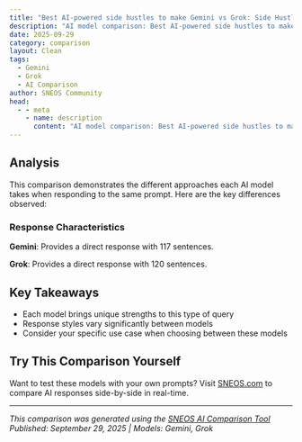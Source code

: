 ```yaml
---
title: "Best AI-powered side hustles to make Gemini vs Grok: Side Hustles000/month in 2025"
description: "AI model comparison: Best AI-powered side hustles to make $1000/month in 2025..."
date: 2025-09-29
category: comparison
layout: Clean
tags:
  - Gemini
  - Grok
  - AI Comparison
author: SNEOS Community
head:
  - - meta
    - name: description
      content: "AI model comparison: Best AI-powered side hustles to make $1000/month in 2025..."
---
```


<ChatComparison
  title="Best AI-powered side hustles to make Gemini vs Grok: Side Hustles000/month in 2025"
  prompt="Best AI-powered side hustles to make $1000/month in 2025"
  :responses='{"Gemini": "Okay, let\u0027s explore some AI-powered side hustles with the potential to earn $1000/month in 2025. Keep in mind that the AI landscape is rapidly evolving, and success will depend on your skills, marketing efforts, and how well you adapt to new tools and trends. Also, $1000/month is achievable, but it will require consistent effort and strategic focus.\n\n**General Considerations for Success:**\n\n* **Skill Development:** Don\u0027t rely solely on AI. Human oversight, creativity, and prompt engineering are crucial. Invest in learning relevant skills like prompt writing, editing, marketing, and industry-specific knowledge.\n* **Niche Down:** Don\u0027t try to be everything to everyone. Focus on a specific niche where you can become an expert.\n* **Marketing \u0026 Promotion:** No matter how good your service, you need to market it. Utilize social media, SEO, content marketing, and networking to attract clients.\n* **Quality is Key:** AI can help you be efficient, but you need to ensure your output is high-quality and meets client expectations. Don\u0027t just blindly trust AI.\n* **Adaptability:** The AI landscape is constantly changing. Stay updated on new tools and techniques to maintain a competitive edge.\n* **Ethical Considerations:** Be transparent about using AI. Don\u0027t pass off AI-generated content as entirely your own work. Respect copyright and intellectual property.\n* **Pricing Strategy:** Research your market and set competitive but profitable prices. Consider value-based pricing (charging based on the perceived value to the client).\n\n**AI-Powered Side Hustle Ideas (Potential for $1000/month in 2025):**\n\n**1. AI-Powered Content Creation \u0026 Editing Services**\n\n* **Concept:** Use AI tools to generate blog posts, articles, social media content, website copy, email marketing campaigns, and even scripts. Then, *critically edit and refine* the AI output to ensure accuracy, clarity, and originality. This is where your human skills are paramount.\n* **AI Tools:**\n * **AI Writing Assistants:** Jasper, Copy.ai, Rytr, Scalenut, Article Forge (for generating drafts).\n * **Grammar \u0026 Style Checkers:** Grammarly, ProWritingAid (essential for editing AI output).\n * **SEO Optimization Tools:** Semrush, Ahrefs (for optimizing content for search engines).\n * **Image Generation:** Midjourney, DALL-E 2, Stable Diffusion (for creating visual content).\n* **Niches:**\n * **SEO-optimized blog content for small businesses:** Focus on local businesses, specific industries (e.g., real estate, healthcare, finance).\n * **Social media content for e-commerce brands:** Create engaging posts, captions, and product descriptions.\n * **Email marketing campaigns for startups:** Develop compelling email sequences to nurture leads and drive sales.\n * **Technical Writing (with expert editing):** AI can assist in generating technical documentation, but human review is vital.\n* **Earning Potential:** Charge per word, per article, or offer monthly content packages. With consistent effort and targeted marketing, you can reach $1000/month.\n\n**2. AI-Enhanced SEO Consulting**\n\n* **Concept:** Use AI-powered tools to analyze websites, identify SEO opportunities, and develop strategies to improve search engine rankings. Provide actionable recommendations to clients.\n* **AI Tools:**\n * **SEO Audit Tools:** Semrush, Ahrefs, Surfer SEO (for identifying technical SEO issues and keyword opportunities).\n * **Keyword Research Tools:** Google Keyword Planner, AnswerThePublic (for finding relevant keywords).\n * **Content Optimization Tools:** Surfer SEO, Clearscope (for optimizing content for specific keywords).\n * **AI-Powered Link Building Tools:** (Emerging) Tools that assist in finding link opportunities and outreach. Requires careful human review.\n* **Niches:**\n * **Local SEO for small businesses:** Help local businesses improve their visibility in local search results.\n * **E-commerce SEO:** Optimize product pages and website structure for e-commerce stores.\n * **SEO for SaaS companies:** Focus on improving organic traffic to SaaS websites.\n* **Earning Potential:** Charge per audit, offer monthly SEO packages, or get paid based on performance.\n\n**3. AI-Driven Market Research \u0026 Insights**\n\n* **Concept:** Utilize AI tools to analyze market trends, customer behavior, and competitor data. Provide valuable insights to businesses to help them make informed decisions.\n* **AI Tools:**\n * **Market Research Platforms:** Trend Hunter, CB Insights (for identifying emerging trends and market opportunities).\n * **Social Listening Tools:** Brandwatch, Hootsuite Insights (for monitoring social media conversations and sentiment).\n * **Data Analysis Tools:** Tableau, Power BI (for visualizing and interpreting data).\n * **AI-powered survey analysis:** (Emerging) Tools that can analyze open-ended survey responses.\n* **Niches:**\n * **Trend forecasting for the fashion industry:** Identify upcoming trends and help fashion brands develop new products.\n * **Competitive analysis for startups:** Analyze the competitive landscape and help startups develop a competitive advantage.\n * **Customer sentiment analysis for restaurants:** Monitor online reviews and social media conversations to understand customer sentiment.\n* **Earning Potential:** Charge per report, offer monthly subscription services, or get paid based on the value of the insights provided.\n\n**4. AI-Powered Video Editing \u0026 Production**\n\n* **Concept:** Use AI tools to automate video editing tasks, such as transcript generation, subtitle creation, noise reduction, and scene detection. Focus on adding creative value and human storytelling.\n* **AI Tools:**\n * **Video Editing Software with AI Features:** Adobe Premiere Pro (with Sensei AI), Descript, Kapwing, RunwayML.\n * **AI-Powered Transcription Services:** Otter.ai, Descript (for generating accurate transcripts).\n * **AI Video Generators:** Synthesia, Lumen5 (for creating explainer videos). *Use with caution and a critical eye.*\n * **AI-Powered Visual Effects:** RunwayML\n* **Niches:**\n * **Social media video editing for influencers:** Edit and optimize videos for YouTube, Instagram, and TikTok.\n * **Corporate video production:** Create training videos, marketing videos, and internal communications videos.\n * **Podcast video production:** Add visuals to podcasts to make them more engaging on YouTube.\n* **Earning Potential:** Charge per video, offer monthly packages, or get paid based on the length and complexity of the project.\n\n**5. AI-Assisted E-commerce Product Descriptions \u0026 Optimization**\n\n* **Concept:** Utilize AI to generate compelling product descriptions, optimize product listings for search, and create personalized shopping experiences.\n* **AI Tools:**\n * **AI Product Description Generators:** Copy.ai, Jasper, Rytr. (Requires significant human editing).\n * **E-commerce SEO Tools:** Semrush, Ahrefs (for keyword research and product listing optimization).\n * **Personalization Engines:** (More advanced) Nosto, Barilliance (for creating personalized product recommendations).\n* **Niches:**\n * **Etsy product listing optimization:** Help Etsy sellers improve their product visibility and sales.\n * **Shopify product description writing:** Create compelling product descriptions for Shopify stores.\n * **Amazon product listing optimization:** Optimize product listings for Amazon\u0027s search algorithm.\n* **Earning Potential:** Charge per product description, offer monthly SEO packages, or get paid based on increased sales.\n\n**6. AI-Powered Personalized Learning Experiences**\n\n* **Concept:** Leverage AI to create personalized learning experiences for individuals or organizations.\n* **AI Tools:**\n * **Personalized Learning Platforms:** Coursera, Khan Academy (using algorithms to suggest relevant courses). You could build on top of these or create content for them.\n * **AI-powered tutoring:** (Emerging) Tools that provide personalized tutoring based on student performance.\n * **Content Recommendation Systems:** (AI algorithms that suggest relevant learning materials).\n* **Niches:**\n * **Personalized language learning:** Create customized language learning programs based on individual needs and goals.\n * **Personalized career development:** Help individuals identify career paths and develop the skills they need to succeed.\n * **Personalized training for specific skills:** Create customized training programs for software development, data analysis, or other in-demand skills.\n* **Earning Potential:** Charge per course, offer monthly subscription services, or get paid based on the learner\u0027s progress.\n\n**Important Considerations for 2025 and Beyond:**\n\n* **AI Will Become More Accessible:** The tools will be easier to use, cheaper, and more powerful. This means competition will increase.\n* **Differentiation is Key:** You need to offer something unique \u2013 specialized knowledge, exceptional customer service, a specific niche, or a combination of AI and human expertise.\n* **The Value of Human Creativity Will Increase:** As AI becomes more commonplace, the ability to think critically, creatively, and strategically will become even more valuable.\n* **Focus on Problem Solving:** Don\u0027t just use AI for the sake of using AI. Focus on solving real problems for your clients.\n\n**Actionable Steps to Get Started:**\n\n1. **Choose a Niche:** Identify an area where you have existing knowledge or interest.\n2. **Research AI Tools:** Explore the AI tools mentioned above and experiment with them.\n3. **Develop Your Skills:** Invest in learning relevant skills like prompt engineering, editing, marketing, and industry-specific knowledge.\n4. **Build a Portfolio:** Create samples of your work to showcase your skills to potential clients.\n5. **Market Your Services:** Use social media, content marketing, and networking to attract clients.\n6. **Set Your Prices:** Research your market and set competitive but profitable prices.\n7. **Provide Excellent Customer Service:** Build strong relationships with your clients and provide exceptional customer service.\n8. **Stay Updated:** The AI landscape is constantly changing. Stay updated on new tools and techniques to maintain a competitive edge.\n\nBy following these steps and adapting to the evolving AI landscape, you can increase your chances of building a successful AI-powered side hustle and achieving your financial goals. Good luck!\n", "Grok": "In 2025, AI-powered side hustles are expected to continue growing as advanced tools become more accessible, user-friendly, and integrated into various industries. Making $1,000/month through AI-driven side hustles is achievable with the right strategy, consistency, and leveraging emerging technologies. Below are some of the best AI-powered side hustles, along with actionable steps to get started, potential earnings, and tools to use. These ideas cater to different skill levels and time commitments.\n\n---\n\n### 1. AI-Generated Content Creation (Writing, Blogs, Copywriting)\n**Why it works:** AI tools like ChatGPT, Jasper, and Writesonic can help generate high-quality written content quickly, such as blog posts, social media captions, email campaigns, or eBooks. You can use these as a starting point and add your personal touch or editing skills to create value for clients.\n\n**How to start:**\n- Learn to use AI writing tools to draft content and refine it with your creativity or niche expertise (e.g., SEO, storytelling).\n- Offer services on platforms like Upwork, Fiverr, or PeoplePerHour as a freelance writer or copywriter.\n- Target small businesses, eCommerce stores, or bloggers who need content for websites, ads, or newsletters.\n- Create and monetize your own blog or niche site using AI to generate content, then earn via affiliate marketing or ads.\n\n**Potential Earnings:** $500\u2013$2,000/month\n- Charge $50\u2013$200 per blog post or $20\u2013$100 per social media content package. At 5\u201310 clients a month, you can easily hit $1,000.\n- Affiliate marketing or ads on your blog can earn $200\u2013$1,000/month with consistent traffic.\n\n**Tools:** ChatGPT (free/paid), Jasper ($39/month), Grammarly (for editing), Canva (for visuals).\n\n**Time Commitment:** 10\u201320 hours/week initially; scales down with experience.\n\n---\n\n### 2. AI-Powered Graphic Design and Digital Art\n**Why it works:** AI design tools like MidJourney, DALL\u00B7E, and Canva\u2019s AI features allow non-designers to create stunning visuals, logos, NFT art, or social media graphics. Demand for custom designs continues to rise for branding, marketing, and personal use.\n\n**How to start:**\n- Use AI art generators to create unique designs or illustrations based on client prompts or trending styles.\n- Sell services on Fiverr or Etsy (e.g., custom logos, posters, or digital art for NFTs).\n- Create print-on-demand products (t-shirts, mugs) with AI-generated designs and sell via platforms like Redbubble or Teespring.\n- Build a portfolio on Instagram or Behance to attract clients.\n\n**Potential Earnings:** $500\u2013$1,500/month\n- Charge $30\u2013$100 per design or artwork. 10\u201315 projects/month can hit $1,000.\n- Print-on-demand sales can add $200\u2013$500/month with popular designs.\n\n**Tools:** MidJourney ($10/month), DALL\u00B7E (via OpenAI), Adobe Express, Canva Pro ($12.99/month).\n\n**Time Commitment:** 10\u201315 hours/week.\n\n---\n\n### 3. AI-Driven Social Media Management\n**Why it works:** Businesses need consistent social media presence, and AI tools can automate content creation, scheduling, and analytics, making it easier to manage multiple accounts as a side hustle.\n\n**How to start:**\n- Use AI tools like Buffer, Hootsuite, or Lately.ai to create posts, captions, and schedules for clients.\n- Offer packages that include content planning, posting, and basic engagement for small businesses or influencers.\n- Find clients on platforms like Upwork or by reaching out to local businesses.\n- Use AI to analyze trends and suggest viral content ideas for better engagement.\n\n**Potential Earnings:** $600\u2013$2,000/month\n- Charge $200\u2013$500/month per client for managing 2\u20133 social media accounts. With 3\u20135 clients, you can exceed $1,000.\n- Upsell add-ons like ad management for extra revenue.\n\n**Tools:** Buffer ($6/account/month), Hootsuite, Lately.ai, ChatGPT for captions.\n\n**Time Commitment:** 10\u201320 hours/week.\n\n---\n\n### 4. AI-Powered Online Courses or Educational Content\n**Why it works:** AI can help create course outlines, scripts for videos, quizzes, and marketing materials, allowing you to package your knowledge or research into sellable digital products. Online learning platforms continue to grow, with demand for niche courses.\n\n**How to start:**\n- Identify a skill or topic you\u2019re knowledgeable about (or research a trending niche using AI).\n- Use AI tools to draft course content, scripts, or presentations (e.g., ChatGPT for text, Descript for video editing).\n- Host courses on platforms like Udemy, Teachable, or Gumroad.\n- Market your course through social media or paid ads with AI-generated copy.\n\n**Potential Earnings:** $500\u2013$3,000/month\n- Price courses at $50\u2013$200. Sell 5\u201320 copies/month to hit $1,000.\n- Evergreen content can provide passive income over time.\n\n**Tools:** ChatGPT, Descript ($12/month), Canva for visuals, Teachable ($39/month).\n\n**Time Commitment:** 20\u201330 hours upfront; 5\u201310 hours/week for marketing and updates.\n\n---\n\n### 5. AI-Enhanced Freelance Video Editing or Voiceovers\n**Why it works:** AI tools can automate parts of video editing (e.g., cutting, captions) and generate synthetic voiceovers, making it easier to produce professional content for YouTubers, businesses, or podcasters without advanced skills.\n\n**How to start:**\n- Learn to use AI video editing tools like Descript or Runway to streamline editing tasks.\n- Use AI voiceover tools like Murf.ai or Synthesia to create professional narration.\n- Offer services on Fiverr or Upwork for video ads, YouTube content, or podcast intros.\n- Create a portfolio of sample work to attract clients.\n\n**Potential Earnings:** $500\u2013$1,500/month\n- Charge $50\u2013$150 per short video or voiceover project. 10 projects/month can net $1,000.\n- Recurring clients (e.g., YouTubers) can boost income.\n\n**Tools:** Descript ($12/month), Murf.ai ($19/month), Runway ($12/month), CapCut (free).\n\n**Time Commitment:** 15\u201325 hours/week.\n\n---\n\n### 6. AI-Powered E-commerce or Dropshipping\n**Why it works:** AI can help with product research, ad copy, customer service chatbots, and store optimization, making e-commerce more manageable for beginners. Dropshipping reduces inventory risks.\n\n**How to start:**\n- Use AI tools like ChatGPT or Jasper to write product descriptions and ad copy.\n- Leverage AI product research tools (e.g., Jungle Scout with AI features) to find trending items.\n- Set up a Shopify store and integrate AI chatbots for customer support (e.g., Tidio).\n- Market products via social media ads, using AI to target audiences.\n\n**Potential Earnings:** $500\u2013$2,000/month\n- Aim for $2,000\u2013$3,000 in sales with a 30\u201350% profit margin to hit $1,000/month after ad costs.\n- Scaling with trending products can increase revenue.\n\n**Tools:** Shopify ($39/month), ChatGPT, Tidio ($29/month), Jungle Scout ($49/month).\n\n**Time Commitment:** 15\u201320 hours/week initially; less with automation.\n\n---\n\n### 7. AI-Driven Virtual Assistant Services\n**Why it works:** AI can automate repetitive tasks like email management, scheduling, data entry, or research, allowing you to offer virtual assistant (VA) services efficiently to multiple clients.\n\n**How to start:**\n- Use AI tools like ChatGPT for drafting emails or research summaries.\n- Automate scheduling with tools like Calendly or AI-powered CRMs.\n- Market yourself on platforms like Virtual Assistant Jobs, Belay, or Upwork.\n- Target entrepreneurs, small businesses, or busy professionals.\n\n**Potential Earnings:** $500\u2013$1,500/month\n- Charge $20\u2013$40/hour. Working 10\u201315 hours/week for 2\u20133 clients can hit $1,000.\n- Package services for a flat monthly rate ($300\u2013$500/client).\n\n**Tools:** ChatGPT, Calendly (free), Notion with AI features ($10/month).\n\n**Time Commitment:** 10\u201320 hours/week.\n\n---\n\n### 8. AI-Powered Tutoring or Coaching\n**Why it works:** AI can help create lesson plans, quizzes, and personalized learning content, making it easier to tutor students or coach individuals in areas like language learning, coding, or personal development.\n\n**How to start:**\n- Use AI to develop teaching materials or practice exercises tailored to students\u2019 needs.\n- Offer one-on-one sessions via platforms like iTalki (languages), Wyzant (academic tutoring), or Coach.me (life coaching).\n- Promote services on social media or through local communities.\n- Use AI chatbots to answer common student queries, saving time.\n\n**Potential Earnings:** $500\u2013$1,500/month\n- Charge $25\u2013$50/hour. Tutor 5\u201310 hours/week to reach $1,000.\n- Group sessions or recorded lessons can scale income.\n\n**Tools:** ChatGPT, Quizlet with AI features, Zoom (free/paid).\n\n**Time Commitment:** 10\u201315 hours/week.\n\n---\n\n### General Tips to Succeed in AI-Powered Side Hustles\n1. **Upskill Quickly:** Spend a few hours learning how to use AI tools effectively via free YouTube tutorials or courses on Coursera/Udemy.\n2. **Niche Down:** Focus on a specific industry or audience (e.g., real estate content, fitness coaching) to"}' 
  published-date="16:28"
/>

## Analysis

This comparison demonstrates the different approaches each AI model takes when responding to the same prompt. Here are the key differences observed:

### Response Characteristics

**Gemini**: Provides a direct response with 117 sentences. 

**Grok**: Provides a direct response with 120 sentences. 

## Key Takeaways

- Each model brings unique strengths to this type of query
- Response styles vary significantly between models
- Consider your specific use case when choosing between these models

## Try This Comparison Yourself

Want to test these models with your own prompts? Visit [SNEOS.com](https://sneos.com) to compare AI responses side-by-side in real-time.

---

*This comparison was generated using the [SNEOS AI Comparison Tool](https://sneos.com)*
*Published: September 29, 2025 | Models: Gemini, Grok*
